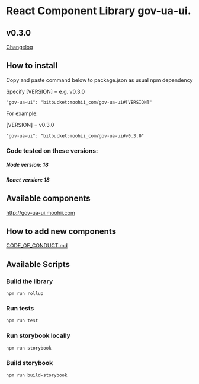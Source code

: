 # React Component Library gov-ua-ui. 

## v0.3.0
[Changelog](Changelog.md)

## How to install

Copy and paste command below to package.json as usual npm dependency

Specify [VERSION] = e.g. v0.3.0
```
"gov-ua-ui": "bitbucket:moohii_com/gov-ua-ui#[VERSION]"
```

For example:

[VERSION] = v0.3.0

```
"gov-ua-ui": "bitbucket:moohii_com/gov-ua-ui#v0.3.0"
```

### Code tested on these versions:

##### Node version: 18

##### React version: 18 

## Available components

http://gov-ua-ui.moohii.com

## How to add new components

[CODE_OF_CONDUCT.md](CODE_OF_CONDUCT.md)

## Available Scripts

### Build the library

```
npm run rollup
```

### Run tests

```
npm run test
```

### Run storybook locally

```
npm run storybook
```

### Build storybook

```
npm run build-storybook
```
